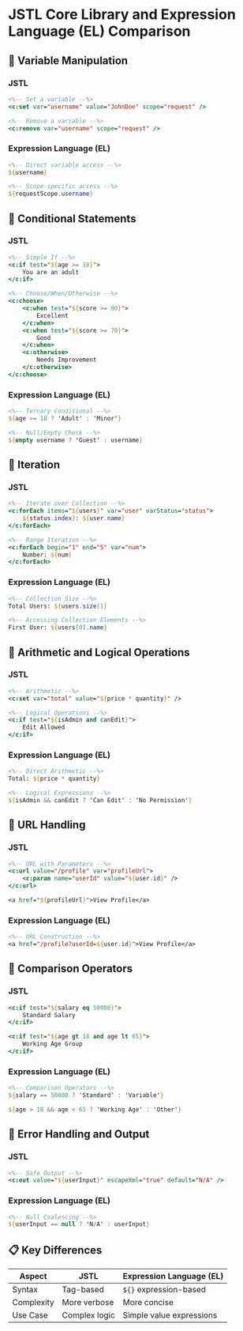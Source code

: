 # JSTL Core Library and Expression Language (EL) Comparison

## 📌 Variable Manipulation

### JSTL
```jsp
<%-- Set a variable --%>
<c:set var="username" value="JohnDoe" scope="request" />

<%-- Remove a variable --%>
<c:remove var="username" scope="request" />
```

### Expression Language (EL)
```jsp
<%-- Direct variable access --%>
${username}

<%-- Scope-specific access --%>
${requestScope.username}
```

## 🔀 Conditional Statements

### JSTL
```jsp
<%-- Simple If --%>
<c:if test="${age >= 18}">
    You are an adult
</c:if>

<%-- Choose/When/Otherwise --%>
<c:choose>
    <c:when test="${score >= 90}">
        Excellent
    </c:when>
    <c:when test="${score >= 70}">
        Good
    </c:when>
    <c:otherwise>
        Needs Improvement
    </c:otherwise>
</c:choose>
```

### Expression Language (EL)
```jsp
<%-- Ternary Conditional --%>
${age >= 18 ? 'Adult' : 'Minor'}

<%-- Null/Empty Check --%>
${empty username ? 'Guest' : username}
```

## 🔁 Iteration

### JSTL
```jsp
<%-- Iterate over Collection --%>
<c:forEach items="${users}" var="user" varStatus="status">
    ${status.index}: ${user.name}
</c:forEach>

<%-- Range Iteration --%>
<c:forEach begin="1" end="5" var="num">
    Number: ${num}
</c:forEach>
```

### Expression Language (EL)
```jsp
<%-- Collection Size --%>
Total Users: ${users.size()}

<%-- Accessing Collection Elements --%>
First User: ${users[0].name}
```

## 🧮 Arithmetic and Logical Operations

### JSTL
```jsp
<%-- Arithmetic --%>
<c:set var="total" value="${price * quantity}" />

<%-- Logical Operations --%>
<c:if test="${isAdmin and canEdit}">
    Edit Allowed
</c:if>
```

### Expression Language (EL)
```jsp
<%-- Direct Arithmetic --%>
Total: ${price * quantity}

<%-- Logical Expressions --%>
${isAdmin && canEdit ? 'Can Edit' : 'No Permission'}
```

## 🔗 URL Handling

### JSTL
```jsp
<%-- URL with Parameters --%>
<c:url value="/profile" var="profileUrl">
    <c:param name="userId" value="${user.id}" />
</c:url>

<a href="${profileUrl}">View Profile</a>
```

### Expression Language (EL)
```jsp
<%-- URL Construction --%>
<a href="/profile?userId=${user.id}">View Profile</a>
```

## 🎯 Comparison Operators

### JSTL
```jsp
<c:if test="${salary eq 50000}">
    Standard Salary
</c:if>

<c:if test="${age gt 18 and age lt 65}">
    Working Age Group
</c:if>
```

### Expression Language (EL)
```jsp
<%-- Comparison Operators --%>
${salary == 50000 ? 'Standard' : 'Variable'}

${age > 18 && age < 65 ? 'Working Age' : 'Other'}
```

## 📝 Error Handling and Output

### JSTL
```jsp
<%-- Safe Output --%>
<c:out value="${userInput}" escapeXml="true" default="N/A" />
```

### Expression Language (EL)
```jsp
<%-- Null Coalescing --%>
${userInput == null ? 'N/A' : userInput}
```

## 📋 Key Differences

| Aspect | JSTL | Expression Language (EL) |
|--------|------|--------------------------|
| Syntax | Tag-based | `${}` expression-based |
| Complexity | More verbose | More concise |
| Use Case | Complex logic | Simple value expressions |
